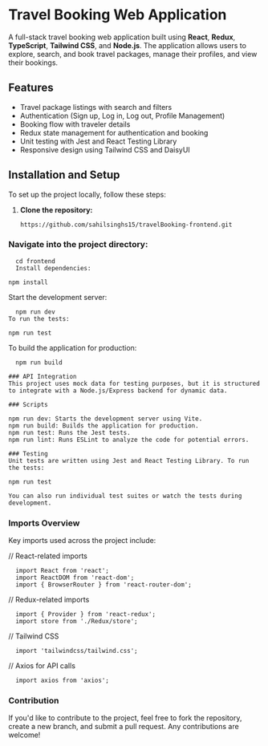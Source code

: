 # Travel Booking Web Application

A full-stack travel booking web application built using **React**, **Redux**, **TypeScript**, **Tailwind CSS**, and **Node.js**. The application allows users to explore, search, and book travel packages, manage their profiles, and view their bookings.

## Features
- Travel package listings with search and filters
- Authentication (Sign up, Log in, Log out, Profile Management)
- Booking flow with traveler details
- Redux state management for authentication and booking
- Unit testing with Jest and React Testing Library
- Responsive design using Tailwind CSS and DaisyUI

## Installation and Setup

To set up the project locally, follow these steps:

1. **Clone the repository:**
   ```
   https://github.com/sahilsinghs15/travelBooking-frontend.git 

### Navigate into the project directory:

  ```
    cd frontend
    Install dependencies:

  ```
    npm install
  Start the development server:

  ```
    npm run dev
  To run the tests:

  ```
    npm run test
  To build the application for production:

  ```
    npm run build
  
  ### API Integration
  This project uses mock data for testing purposes, but it is structured to integrate with a Node.js/Express backend for dynamic data.

  ### Scripts

  npm run dev: Starts the development server using Vite.
  npm run build: Builds the application for production.
  npm run test: Runs the Jest tests.
  npm run lint: Runs ESLint to analyze the code for potential errors.

### Testing
  Unit tests are written using Jest and React Testing Library. To run the tests:

npm run test

  You can also run individual test suites or watch the tests during development.

```
### Imports Overview
  Key imports used across the project include:

// React-related imports
```
  import React from 'react';
  import ReactDOM from 'react-dom';
  import { BrowserRouter } from 'react-router-dom';

```
// Redux-related imports

```
  import { Provider } from 'react-redux';
  import store from './Redux/store';
```

// Tailwind CSS
```
  import 'tailwindcss/tailwind.css';
```
// Axios for API calls
```
  import axios from 'axios';
```
  
### Contribution
  If you'd like to contribute to the project, feel free to fork the repository, create a new branch, and submit a pull request. Any contributions are welcome! 

